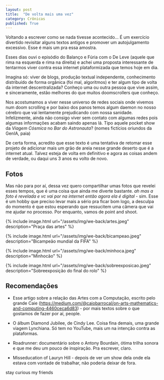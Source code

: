 ```yaml
---
layout: post
title:  "De volta mais uma vez"
category: Crônicas
published: True
---
```


Voltando a escrever como se nada tivesse acontecido... É um exercício divertido revisitar alguns textos antigos e promover um autojulgamento excessivo. Esse é mais um pra essa amostra.

Esses dias ouvi o episódio do Balanço e Fúria com o De Leve (aquele que rima na esquerda e rima na direita) e achei uma proposta interessante de tentarmos viver contra essa internet plataformizada que temos hoje em dia.

Imagina só: viver de blogs, produção textual independente, conhecimento distribuído de forma orgânica (foi mal, algoritmos) e ter algum tipo de volta da internet descentralizada? Conheço uma ou outra pessoa que vive assim, e sinceramente, estão melhores do que muitos doomscrollers que conheço.

Nos acostumamos a viver nesse universo de redes sociais onde vivemos num doom scrolling e por baixo dos panos temos algum daemon no nosso cérebro que vai lentamente prejudicando com nossa sanidade. Infelizmente, ainda não consigo viver sem contato com algumas redes pois algumas informações acabam saindo apenas lá. Tipo aquele pocket show da *Viagem Cósmica* no *Bar do Astronauta*? (nomes fictícios oriundos da GenIA, paia)

De certa forma, acredito que esse texto é uma tentativa de retomar esse projeto de adicionar mais um grão de areia nesse grande deserto que é a internet atual. Talvez esteja de volta em definitivo e agora as coisas andem de verdade, ou daqui uns 3 anos eu volto de novo.

## Fotos

Mas não para por aí, dessa vez quero compartilhar umas fotos que revelei esses tempos, que é uma coisa que ainda me diverte bastante. *ah mas a foto é revelada e vc vai por na internet então agora ela é digital* - sim. Esse é um hobby que preciso levar mais a sério pra ficar bom logo, a desculpa do momento é que estou esperando que ressucitem uma câmera que vai me ajudar no processo. Por enquanto, vamos de point and shoot.

{% include image.html url="/assets/img/we-back/artes.jpeg" description="Praça das artes" %}

{% include image.html url="/assets/img/we-back/bicampeao.jpeg" description="Bicampeão mundial da FIFA" %}

{% include image.html url="/assets/img/we-back/minhoca.jpeg" description="Minhocão" %}

{% include image.html url="/assets/img/we-back/sobreexposicao.jpeg" description="Sobreexposição do final do rolo" %}


## Recomendações

- Esse artigo sobre a relação das Artes com a Computação, escrito pelo grande Caie (https://medium.com/@caiobarrocal/on-arts-mathematics-and-computing-4460ceca6d83) - por mais textos sobre o que gostamos de fazer por aí, people.

- O álbum Diamond Jubilee, de Cindy Lee. Coisa fina demais, uma grande viagem Lynchiana. Só tem no YouTube, mais um na intenção contra as plataformas.

- Roadrunner: documentário sobre o Antony Bourdain, ótima trilha sonora e que me deu um pouco de inspiração. Pra escrever, claro.

- Misseducation of Lauryn Hill - depois de ver um show dela onde ela estava com vontade de trabalhar, não poderia deixar de fora.


stay curious my friends